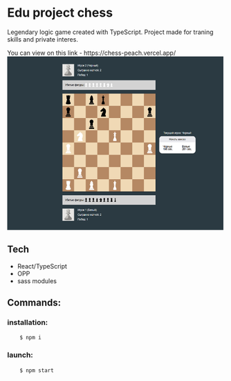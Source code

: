 # Edu project chess

Legendary logic game created with TypeScript.
Project made for traning skills and private interes.
<div>
  You can view on this link - https://chess-peach.vercel.app/
</div>

<img src="./public/test_game.png" width="500" height="400" title="hover text">

<!-- You can view on this link - [link](https://day-viewer.vercel.app/login) <br /> -->
## Tech 
  - React/TypeScript
  - OPP
  - sass modules


## Commands:
### installation: 
```
    $ npm i
```

### launch: 
```
    $ npm start
``` 

